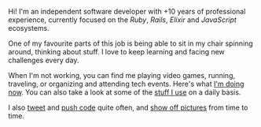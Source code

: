 Hi! I'm an independent software developer with +10 years of professional experience, currently focused on the *Ruby*, *Rails*, *Elixir* and *JavaScript* ecosystems.

One of my favourite parts of this job is being able to sit in my chair spinning around, thinking about stuff. I love to keep learning and facing new challenges every day.

When I'm not working, you can find me playing video games, running, traveling, or organizing and attending tech events. Here's what [I'm doing now](/now). You can also take a look at some of the [stuff I use](/stuff-i-use) on a daily basis.

I also [tweet](https://twitter.com/danguita) and [push code](https://github.com/danguita) quite often, and [show off pictures](https://www.instagram.com/danguita) from time to time.
